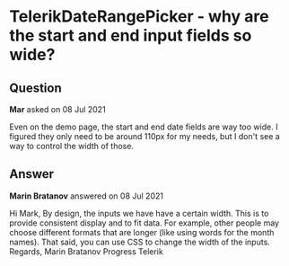 # TelerikDateRangePicker - why are the start and end input fields so wide?

## Question

**Mar** asked on 08 Jul 2021

Even on the demo page, the start and end date fields are way too wide. I figured they only need to be around 110px for my needs, but I don't see a way to control the width of those.

## Answer

**Marin Bratanov** answered on 08 Jul 2021

Hi Mark, By design, the inputs we have have a certain width. This is to provide consistent display and to fit data. For example, other people may choose different formats that are longer (like using words for the month names). That said, you can use CSS to change the width of the inputs. Regards, Marin Bratanov Progress Telerik
